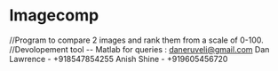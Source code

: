 # Imagecomp
//Program to compare 2 images and rank them from a scale of 0-100.
//Devolopement tool -- Matlab
for queries : daneruveli@gmail.com
Dan Lawrence - +918547854255
Anish Shine - +919605456720
